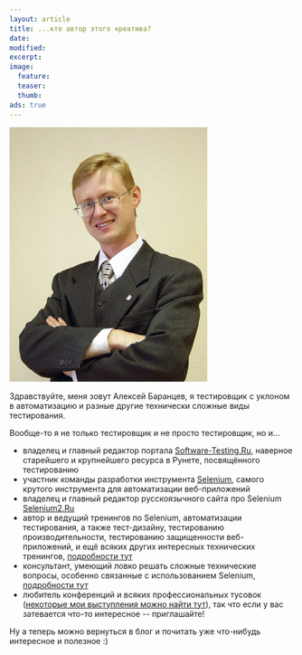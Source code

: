 ```yaml
---
layout: article
title: ...кто автор этого креатива?
date: 
modified:
excerpt:
image:
  feature:
  teaser:
  thumb:
ads: true
---
```

![Алексей Баранцев](/images/barantsev.jpg)

Здравствуйте, меня зовут Алексей Баранцев, я тестировщик с уклоном в автоматизацию и разные другие технически сложные виды тестирования.

Вообще-то я не только тестировщик и не просто тестировщик, но и...

- владелец и главный редактор портала [Software-Testing.Ru](http://software-testing.ru/), наверное старейшего и крупнейшего ресурса в Рунете, посвящённого тестированию
- участник команды разработки инструмента [Selenium](http://seleniumhq.org), самого крутого инструмента для автоматизации веб-приложений
- владелец и главный редактор русскоязычного сайта про Selenium [Selenium2.Ru](http://selenium2.ru)
- автор и ведущий тренингов по Selenium, автоматизации тестирования, а также тест-дизайну, тестированию производительности, тестированию защищенности веб-приложений, и ещё всяких других интересных технических тренингов, [подробности тут](http://software-testing.ru/trainings/)
- консультант, умеющий ловко решать сложные технические вопросы, особенно связанные с использованием Selenium, [подробности тут](http://selenium2.ru/consulting.html)
- любитель конференций и всяких профессиональных тусовок ([некоторые мои выступления можно найти тут](http://software-testing.ru/about/authors/9-barancev)), так что если у вас затевается что-то интересное -- приглашайте!

Ну а теперь можно вернуться в блог и почитать уже что-нибудь интересное и полезное :)
